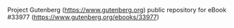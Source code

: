 Project Gutenberg (https://www.gutenberg.org) public repository for eBook #33977 (https://www.gutenberg.org/ebooks/33977)
